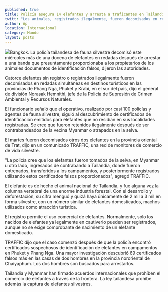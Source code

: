 ```yaml
---
published: true
title: Policía asegura 14 elefantes y arresta a traficantes en Tailandia
twitt: "Los animales, registrados ilegalmente, fueron decomisados en redadas simultáneas en destinos turísticos en el sur del país."
author: Ap
location: Internacional
category: Mundo
layout: posts
---
```


![](http://i.imgur.com/NHV7Q4hm.jpg)Bangkok. La policía tailandesa de fauna silvestre decomisó este miércoles más de una docena de elefantes en redadas después de arrestar a una banda que presuntamente proporcionaba a los propietarios de los animales documentos de identificación falsos, dijeron las autoridades.

Catorce elefantes sin registro o registrados ilegalmente fueron decomisados en redadas simultáneas en destinos turísticos en las provincias de Phang Nga, Phuket y Krabi, en el sur del país, dijo el general de división Norasak Hemnithi, jefe de la Policía de Supresión de Crimen Ambiental y Recursos Naturales.

El funcionario señaló que el operativo, realizado por casi 100 policías y agentes de fauna silvestre, siguió al descubrimiento de certificados de identificación emitidos para elefantes que no residían en sus localidades registradas. Se cree que fueron retenidos ilegalmente después de ser contrabandeados de la vecina Myanmar o atrapados en la selva.

El martes fueron decomisados otros dos elefantes en la provincia oriental de Trat, dijo en un comunicado TRAFFIC, una red de monitores de comercio de vida silvestre.

"La policía cree que los elefantes fueron tomados de la selva, en Myanmar u otro lado, ingresados de contrabando a Tailandia, donde fueron entrenados, transferidos a los campamentos, y posteriormente registrados utilizando estos certificados falsos proporcionados", agregó TRAFFIC.

El elefante es de hecho el animal nacional de Tailandia, y fue alguna vez la columna vertebral de una enorme industria forestal. Con el desarrollo y deforestación, su cifra menguó y quizá haya únicamente de 2 mil a 3 mil en forma silvestre, con un número similar de elefantes domesticados, machos utilizados como atracción turística.

El registro permite el uso comercial de elefantes. Normalmente, sólo los nacidos de elefantes ya legalmente en cautiverio pueden ser registrados, aunque no se exige comprobante de nacimiento de un elefante domesticado.

TRAFFIC dijo que el caso comenzó después de que la policía encontró certificados sospechosos de identificación de elefantes en campamentos en Phuket y Phang Nga. Una mayor investigación descubrió 69 certificados falsos más en las casas de dos hombres en la provincia nororiental de Chaiyaphum. Los dos hombres son buscados para arrestarlos.

Tailandia y Myanmar han firmado acuerdos internacionales que prohíben el comercio de elefantes a través de la frontera. La ley tailandesa prohíbe además la captura de elefantes silvestres.
